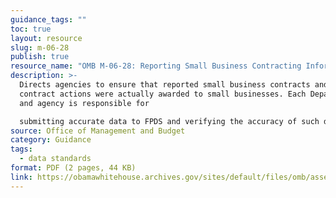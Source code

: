 ```yaml
---
guidance_tags: ""
toc: true
layout: resource
slug: m-06-28
publish: true
resource_name: "OMB M-06-28: Reporting Small Business Contracting Information "
description: >-
  Directs agencies to ensure that reported small business contracts and related
  contract actions were actually awarded to small businesses. Each Department
  and agency is responsible for

  submitting accurate data to FPDS and verifying the accuracy of such data. Dated September 26, 2006.
source: Office of Management and Budget
category: Guidance
tags:
  - data standards
format: PDF (2 pages, 44 KB)
link: https://obamawhitehouse.archives.gov/sites/default/files/omb/assets/omb/memoranda/fy2006/m06-28.pdf
---
```

